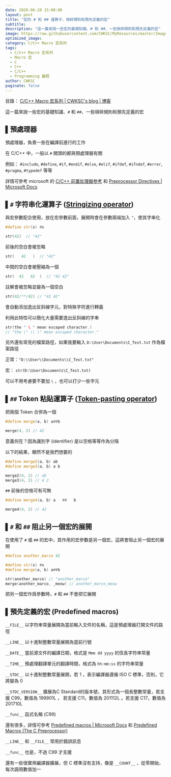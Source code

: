 ```yaml
---
date: 2020-06-20 15:00:00
layout: post
title: "宏的 # 和 ## 運算子、瑣碎規則和預先定義的宏"
subtitle: 
description: "這一篇來說一些宏的基礎知識、# 和 ##、一些瑣碎規則和預先定義的宏"
image: https://raw.githubusercontent.com/CWKSC/MyResources/master/Image/post3.png
optimized_image: 
category: C/C++ Macro 宏系列
tags:
  - C/C++ Macro 宏系列
  - Macro 宏
  - C
  - C++
  - C/C++
  - Programming 編程
author: CWKSC
paginate: false
---
```


目錄： <a href="https://cwksc.github.io/C_C++-Macro-宏系列/">C/C++ Macro 宏系列 | CWKSC's blog | 博客</a>

這一篇來說一些宏的基礎知識、`#` 和 `##`、一些瑣碎規則和預先定義的宏

## ▌預處理器

預處理器，負責一些在編譯前進行的工作

在 C/C++ 中，一般以 `#` 開頭的都與預處理器有關

例如： `#include`, `#define`, `#if`, `#endif`, `#else`, `#elif`, `#ifdef`, `#ifndef`, `#error`, `#pragma`, `#typedef` 等等

詳情可參考 microsoft 的 [C/C++ 前置处理器参考](https://link.zhihu.com/?target=https%3A//docs.microsoft.com/en-us/cpp/preprocessor/c-cpp-preprocessor-reference%3Fview%3Dvs-2017) 和 <a href="https://link.zhihu.com/?target=https%3A//docs.microsoft.com/en-us/cpp/preprocessor/preprocessor-directives%3Fview%3Dvs-2017">Preprocessor Directives | Microsoft Docs</a> 

## ▌`#` 字符串化運算子 ([Stringizing operator](https://docs.microsoft.com/en-us/cpp/preprocessor/stringizing-operator-hash?view=vs-2017))

與宏參數配合使用，放在宏參數前面，展開時會在參數兩端加入 `"`，使其字串化

```C++
#define str(x) #x

str(42)  // "42"
```

前後的空白會被忽略

```C++
str(   42   )  // "42"
```

中間的空白會被壓縮為一個

```c++
str(  42   42  )  // "42 42"
```

註解會被忽略並變為一個空白

```c++
str(42/**/42) // "42 42"
```

會自動添加逸出反斜線字元，對特殊字符進行轉義

利用此特性可以簡化大量需要逸出反斜線的字串

```c++
str(the " \ " mean escaped character.)
// "the \" \\ \" mean escaped character."
```

另外還有常見的檔案路徑，如果我要輸入 `D:\User\Documents\C_Test.txt` 作為檔案路徑

正常：`"D:\\User\\Documents\\C_Test.txt"`

宏： `str(D:\User\Documents\C_Test.txt)`

可以不用考慮要不要加 `\` ，也可以打少一些字元

## ▌`##` Token 粘貼運算子 ([Token-pasting operator](https://docs.microsoft.com/en-us/cpp/preprocessor/token-pasting-operator-hash-hash?view=vs-2017))

把兩個 Token 合併為一個

```c++
#define merge(a, b) a##b

merge(4, 2) // 42
```

意義何在？因為識別字 (identifier) 是以空格等等作為分隔

以下的結果，顯然不是我們想要的

```c++
#define merge2(a, b) ab
#define merge3(a, b) a b

merge2(4, 2) // ab
merge3(4, 2) // 4 2
```

`##` 前後的空格可有可無

```c++
#define merge4(a, b) a   ##   b

merge4(4, 2) // 42
```

## ▌`#` 和 `##` 阻止另一個宏的展開

在使用了 `#` 或 `##` 的宏中，其作用的宏參數是另一個宏，這將會阻止另一個宏的展開

```c++
#define another_marco 42

#define str(x) #x
#define merge(a, b) a##b

str(another_marco) // "another_marco"
merge(another_marco, _meow) // another_marco_meow
```

把另一個宏作爲參數時，`#` 和 `##` 不會把它展開

## ▌預先定義的宏 (Predefined macros)

`__FILE__` 以字符串常量展開為當前輸入文件的名稱，這是預處理器打開文件的路徑

`__LINE__` 以十進制整數常量展開為當前行號

`__DATE__` 當前源文件的編譯日期，格式是 `Mmm dd yyyy` 的恆長字符串常量

`__TIME__` 預處理翻譯單元的翻譯時間，格式為 `hh:mm:ss` 的字符串常量

`__STDC__` 以十進制整數常量展開，若 1 ，表示編譯器遵循 ISO C 標準，否則，它將變為 0

`__STDC_VERSION__` 擴展為C Standard的版本號，其形式為一個長整數常量，若支援 C99，數值為 199901L ， 若支援 C11，數值為 201112L 。若支援 C17，數值為 201710L

`__func__` 函式名稱 (C99)

還有很多，詳情可參考 <a href="https://docs.microsoft.com/en-us/cpp/preprocessor/predefined-macros?view=vs-2019">Predefined macros | Microsoft Docs</a> 和 [Predefined Macros (The C Preprocessor)](https://gcc.gnu.org/onlinedocs/cpp/Predefined-Macros.html#Predefined-Macros)

`__LINE__` 和 `__FILE__` 常用於錯誤訊息

`__func__` 也是，不過 C99 才支援

還有一些很實用編譯器擴展，但 C 標準沒有支持，像是 `__COUNT__` ，從零開始，每次調用數值加一

